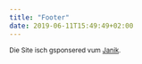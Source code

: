 ```yaml
---
title: "Footer"
date: 2019-06-11T15:49:49+02:00
---
```


<small>Die Site isch gsponsered vum [Janik](https://janikvonrotz.ch).</small>